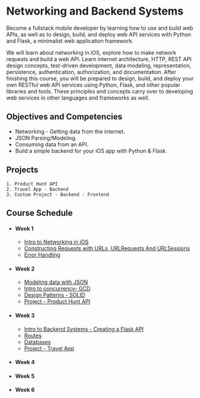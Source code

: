 # Networking and Backend Systems

Become a fullstack mobile developer by learning how to use and build web APIs, as well as to design, build, and deploy web API services with Python and Flask, a minimalist web application framework.

We will learn about networking in iOS, explore how to make network requests and build a web API.
Learn internet architecture, HTTP, REST API design concepts, test-driven development, data modeling, representation, persistence, authentication, authorization, and documentation. After finishing this course, you will be prepared to design, build, and deploy your own RESTful web API services using Python, Flask, and other popular libraries and tools. These principles and concepts carry over to developing web services in other languages and frameworks as well.


## Objectives and Competencies

- Networking - Getting data from the internet.
- JSON Parsing/Modeling.
- Consuming data from an API.
- Build a simple backend for your iOS app with Python & Flask.

## Projects
    1. Product Hunt API
    2. Travel App - Backend
    3. Custom Project - Backend - Frontend
    
## Course Schedule

- #### Week 1
    - [Intro to Networking in iOS](01-Intro-to-Networking)
    - [Constructing Requests with URLs, URLRequests And URLSessions](02-Constructing-Requests-with-URLSession)
    - [Error Handling](03-Error-Handling)
    
- #### Week 2
    - [Modeling data with JSON](04-Modeling-data-with-JSON)
    - [Intro to concurrency- GCD](05-Intro-to-concurrency)
    - [Design Patterns - SOLID](06-Design-patterns-SOLID)
    - [Project - Product Hunt API](07-Project-Product-Hunt-API)

- #### Week 3
    - [Intro to Backend Systems - Creating a Flask API](08-Intro-To-Backend)
    - [Routes](09-Routes)
    - [Databases](10-Databases)
    - [Project - Travel App](11-Project-Travel-App)
- #### Week 4
    
- #### Week 5
    
    
- #### Week 6
    

